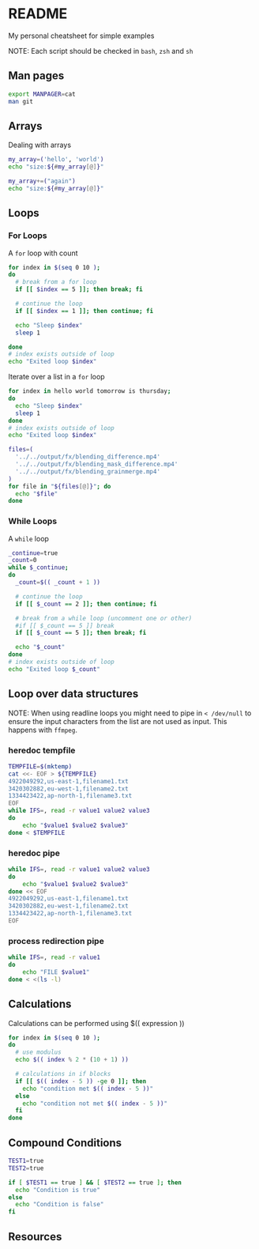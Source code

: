 # README

My personal cheatsheet for simple examples  

NOTE: Each script should be checked in `bash`, `zsh` and `sh`  

## Man pages

```sh
export MANPAGER=cat
man git
```

## Arrays

Dealing with arrays

```sh
my_array=('hello', 'world')
echo "size:${#my_array[@]}"

my_array+=("again")
echo "size:${#my_array[@]}"
```

## Loops

### For Loops

A `for` loop with count  

```sh
for index in $(seq 0 10 ); 
do
  # break from a for loop
  if [[ $index == 5 ]]; then break; fi

  # continue the loop
  if [[ $index == 1 ]]; then continue; fi

  echo "Sleep $index"
  sleep 1

done
# index exists outside of loop
echo "Exited loop $index"
```

Iterate over a list in a `for` loop  

```sh
for index in hello world tomorrow is thursday; 
do
  echo "Sleep $index"
  sleep 1
done
# index exists outside of loop
echo "Exited loop $index"
```

```sh
files=(
  '../../output/fx/blending_difference.mp4'
  '../../output/fx/blending_mask_difference.mp4'
  '../../output/fx/blending_grainmerge.mp4' 
)
for file in "${files[@]}"; do
  echo "$file"
done
```

### While Loops

A `while` loop

```sh
_continue=true
_count=0
while $_continue; 
do
  _count=$(( _count + 1 ))

  # continue the loop
  if [[ $_count == 2 ]]; then continue; fi

  # break from a while loop (uncomment one or other)
  #if [[ $_count == 5 ]] break
  if [[ $_count == 5 ]]; then break; fi

  echo "$_count"
done
# index exists outside of loop
echo "Exited loop $_count"
```

## Loop over data structures

NOTE: When using readline loops you might need to pipe in `< /dev/null` to ensure the input characters from the list are not used as input. This happens with `ffmpeg`.  

### heredoc tempfile

```sh
TEMPFILE=$(mktemp)
cat <<- EOF > ${TEMPFILE}
4922049292,us-east-1,filename1.txt
3420302882,eu-west-1,filename2.txt
1334423422,ap-north-1,filename3.txt
EOF
while IFS=, read -r value1 value2 value3
do
    echo "$value1 $value2 $value3"
done < $TEMPFILE
```

### heredoc pipe

```sh
while IFS=, read -r value1 value2 value3
do
    echo "$value1 $value2 $value3"
done << EOF
4922049292,us-east-1,filename1.txt
3420302882,eu-west-1,filename2.txt
1334423422,ap-north-1,filename3.txt
EOF
```

### process redirection pipe

```sh
while IFS=, read -r value1 
do
    echo "FILE $value1"
done < <(ls -l)
```

## Calculations

Calculations can be performed using $(( expression ))  

```sh
for index in $(seq 0 10 ); 
do
  # use modulus
  echo $(( index % 2 * (10 + 1) ))

  # calculations in if blocks
  if [[ $(( index - 5 )) -ge 0 ]]; then
    echo "condition met $(( index - 5 ))"
  else
    echo "condition not met $(( index - 5 ))"
  fi
done
```

## Compound Conditions

```sh
TEST1=true
TEST2=true

if [ $TEST1 == true ] && [ $TEST2 == true ]; then
  echo "Condition is true"
else
  echo "Condition is false"
fi
```

## Resources

